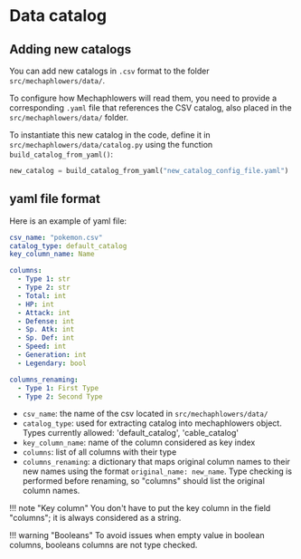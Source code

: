 # Data catalog

## Adding new catalogs

You can add new catalogs in `.csv` format to the folder `src/mechaphlowers/data/`.

To configure how Mechaphlowers will read them, you need to provide a corresponding `.yaml` file that references the CSV catalog, also placed in the `src/mechaphlowers/data/` folder.

To instantiate this new catalog in the code, define it in `src/mechaphlowers/data/catalog.py` using the function `build_catalog_from_yaml()`:

```python
new_catalog = build_catalog_from_yaml("new_catalog_config_file.yaml")
```

## yaml file format

Here is an example of yaml file:

```yaml
csv_name: "pokemon.csv"
catalog_type: default_catalog
key_column_name: Name

columns:
  - Type 1: str
  - Type 2: str
  - Total: int
  - HP: int
  - Attack: int
  - Defense: int
  - Sp. Atk: int
  - Sp. Def: int
  - Speed: int
  - Generation: int
  - Legendary: bool

columns_renaming:
  - Type 1: First Type
  - Type 2: Second Type
```

- `csv_name`: the name of the csv located in `src/mechaphlowers/data/`
- `catalog_type`: used for extracting catalog into mechaphlowers object. Types currently allowed: 'default_catalog', 'cable_catalog'
- `key_column_name`: name of the column considered as key index 
- `columns`: list of all columns with their type
- `columns_renaming`: a dictionary that maps original column names to their new names using the format `original_name: new_name`. Type checking is performed before renaming, so "columns" should list the original column names.


!!! note "Key column"
    You don't have to put the key column in the field "columns"; it is always considered as a string.

!!! warning "Booleans"
    To avoid issues when empty value in boolean columns, booleans columns are not type checked.
